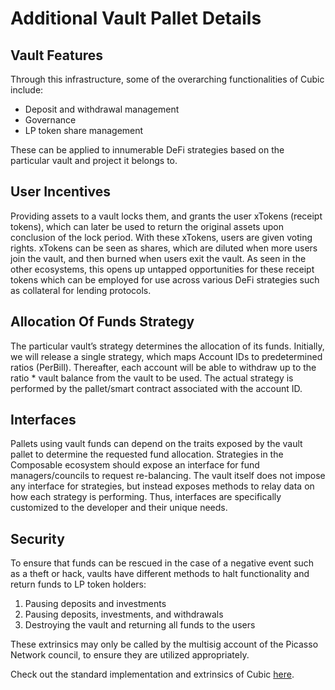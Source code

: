 # Additional Vault Pallet Details


## Vault Features

Through this infrastructure, some of the overarching functionalities of Cubic include:



* Deposit and withdrawal management
* Governance
* LP token share management

These can be applied to innumerable DeFi strategies based on the particular vault and project it belongs to.


## User Incentives

Providing assets to a vault locks them, and grants the user xTokens (receipt tokens), which can later be used to return the original assets upon conclusion of the lock period. With these xTokens, users are given voting rights. xTokens can be seen as shares, which are diluted when more users join the vault, and then burned when users exit the vault. As seen in the other ecosystems, this opens up untapped opportunities for these receipt tokens which can be employed for use across various DeFi strategies such as collateral for lending protocols.


## Allocation Of Funds Strategy

The particular vault’s strategy determines the allocation of its funds. Initially, we will release a single strategy, which maps Account IDs to predetermined ratios (PerBill). Thereafter, each account will be able to withdraw up to the ratio * vault balance from the vault to be used. The actual strategy is performed by the pallet/smart contract associated with the account ID.


## Interfaces

Pallets using vault funds can depend on the traits exposed by the vault pallet to determine the requested fund allocation. Strategies in the Composable ecosystem should expose an interface for fund managers/councils to request re-balancing. The vault itself does not impose any interface for strategies, but instead exposes methods to relay data on how each strategy is performing. Thus, interfaces are specifically customized to the developer and their unique needs.


## Security

To ensure that funds can be rescued in the case of a negative event such as a theft or hack, vaults have different methods to halt functionality and return funds to LP token holders:



1. Pausing deposits and investments
2. Pausing deposits, investments, and withdrawals
3. Destroying the vault and returning all funds to the users

These extrinsics may only be called by the multisig account of the Picasso Network council, to ensure they are utilized appropriately.


Check out the standard implementation and extrinsics of Cubic [here](https://dali.devnets.composablefinance.ninja/pallets/vault.html).
